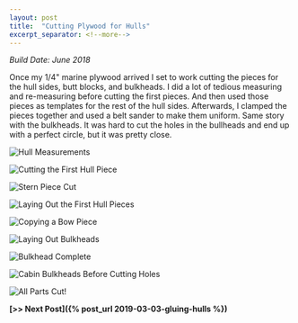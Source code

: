 ```yaml
---
layout: post
title:  "Cutting Plywood for Hulls"
excerpt_separator: <!--more-->
---
```


*Build Date: June 2018*

Once my 1/4" marine plywood arrived I set to work cutting the pieces for the hull sides, butt blocks, and bulkheads. I did a lot of tedious measuring and re-measuring before cutting the first pieces. And then used those pieces as templates for the rest of the hull sides. Afterwards, I clamped the pieces together and used a belt sander to make them uniform. Same story with the bulkheads. It was hard to cut the holes in the bullheads and end up with a perfect circle, but it was pretty close.

<!--more-->

![Hull Measurements](/assets/images/cutting-plans.jpg)

![Cutting the First Hull Piece](/assets/images/cutting-first.jpg)

![Stern Piece Cut](/assets/images/cutting-stern.jpg)

![Laying Out the First Hull Pieces](/assets/images/cutting-hull-fit.jpg)

![Copying a Bow Piece](/assets/images/cutting-bow.jpg)

![Laying Out Bulkheads](/assets/images/cutting-bulkhead-blank.jpg)

![Bulkhead Complete](/assets/images/cutting-bulkhead.jpg)

![Cabin Bulkheads Before Cutting Holes](/assets/images/cutting-bulkheads.jpg)

![All Parts Cut!](/assets/images/cutting-complete.jpg)

**[>> Next Post]({% post_url 2019-03-03-gluing-hulls %})**
